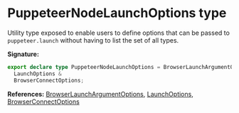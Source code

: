 # PuppeteerNodeLaunchOptions type

Utility type exposed to enable users to define options that can be passed to `puppeteer.launch` without having to list the set of all types.

**Signature:**

```typescript
export declare type PuppeteerNodeLaunchOptions = BrowserLaunchArgumentOptions &
  LaunchOptions &
  BrowserConnectOptions;
```

**References:** [BrowserLaunchArgumentOptions](./puppeteer.browserlaunchargumentoptions.md), [LaunchOptions](./puppeteer.launchoptions.md), [BrowserConnectOptions](./puppeteer.browserconnectoptions.md)
